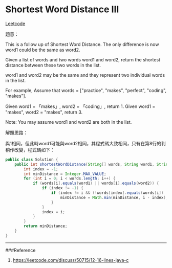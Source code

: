 # Shortest Word Distance III

[Leetcode](https://leetcode.com/problems/shortest-word-distance-iii/)


題意：

This is a follow up of Shortest Word Distance. The only difference is now word1 could be the same as word2.

Given a list of words and two words word1 and word2, return the shortest distance between these two words in the list.

word1 and word2 may be the same and they represent two individual words in the list.

For example,
Assume that words = ["practice", "makes", "perfect", "coding", "makes"].

Given word1 = 「makes」, word2 = 「coding」, return 1.
Given word1 = "makes", word2 = "makes", return 3.

Note:
You may assume word1 and word2 are both in the list.



解題思路：

與1相同，但此時word1可能與word2相同，其程式碼大致相同，只有在第8行的判稍作改變，程式碼如下：


```java
public class Solution {
    public int shortestWordDistance(String[] words, String word1, String word2) {
        int index = -1;
        int minDistance = Integer.MAX_VALUE;
        for (int i = 0; i < words.length; i++) {
            if (words[i].equals(word1) || words[i].equals(word2)) {
                if (index != -1) {
                    if (index != i && (!words[index].equals(words[i]) || word1.equals(word2))) {
                        minDistance = Math.min(minDistance, i - index);
                    }
                }
                index = i;
            }
        }
        return minDistance;
    }
}
```

---
###Reference
1. https://leetcode.com/discuss/50715/12-16-lines-java-c
